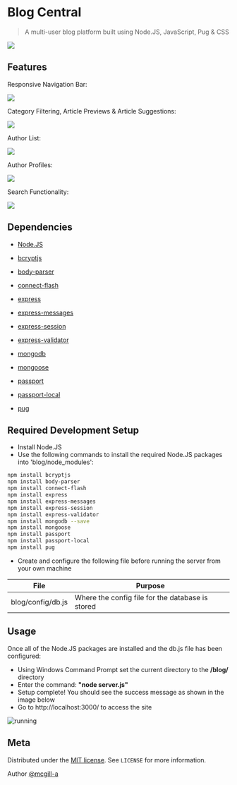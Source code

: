 # Blog Central
> A multi-user blog platform built using Node.JS, JavaScript, Pug & CSS

![](misc/demo/screenshots/article_fullscreen.png)

## Features

Responsive Navigation Bar:

![](misc/demo/screenshots/nav_bar_dropdown.png)

Category Filtering, Article Previews & Article Suggestions:

![](misc/demo/screenshots/category_page.png)

Author List:

![](misc/demo/screenshots/authors_page.png)

Author Profiles:

![](misc/demo/screenshots/author_page.png)

Search Functionality:

![](misc/demo/screenshots/search.png)

## Dependencies
* [Node.JS](https://nodejs.org)

* [bcryptjs](https://www.npmjs.com/package/bcryptjs)
* [body-parser](https://www.npmjs.com/package/body-parser)
* [connect-flash](https://www.npmjs.com/package/connect-flash)
* [express](https://www.npmjs.com/package/express)
* [express-messages](https://www.npmjs.com/package/express-messages)
* [express-session](https://www.npmjs.com/package/express-session)
* [express-validator](https://www.npmjs.com/package/express-validator)
* [mongodb](https://www.npmjs.com/package/mongodb)
* [mongoose](https://www.npmjs.com/package/mongoose)
* [passport](https://www.npmjs.com/package/passport)
* [passport-local](https://www.npmjs.com/package/passport-local)
* [pug](https://www.npmjs.com/package/pug)


## Required Development Setup

* Install Node.JS 
* Use the following commands to install the required Node.JS packages into 'blog/node_modules':

```sh
npm install bcryptjs
npm install body-parser
npm install connect-flash
npm install express
npm install express-messages
npm install express-session
npm install express-validator
npm install mongodb --save
npm install mongoose
npm install passport
npm install passport-local
npm install pug

```

* Create and configure the following file before running the server from your own machine

| File             | Purpose     |
| -----------------|-------------|
| blog/config/db.js| Where the config file for the database is stored|

## Usage

Once all of the Node.JS packages are installed and the db.js file has been configured:
* Using Windows Command Prompt set the current directory to the <b>/blog/</b> directory
* Enter the command: <b>"node server.js"</b>
* Setup complete! You should see the success message as shown in the image below
* Go to http://localhost:3000/ to access the site


![running]




## Meta

Distributed under the [MIT license](https://choosealicense.com/licenses/mit/). See ``LICENSE`` for more information.

Author [@mcgill-a](https://github.com/mcgill-a)

<!-- Markdown link & img dfn's -->
[running]: https://i.imgur.com/O4KfXlf.png
